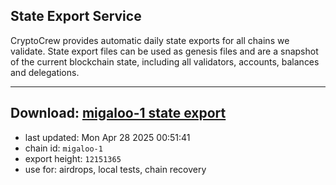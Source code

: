 ## State Export Service
CryptoCrew provides automatic daily state exports for all chains we validate. State export files can be used as genesis files and are a snapshot of the current blockchain state, including all validators, accounts, balances and delegations.

---
**Download: [migaloo-1 state export](https://dl-eu2.ccvalidators.com/SERVICE/migaloo/migaloo-1_export_12151365.json)**
---

- last updated: Mon Apr 28 2025 00:51:41
- chain id: `migaloo-1`
- export height: `12151365`
- use for: airdrops, local tests, chain recovery
